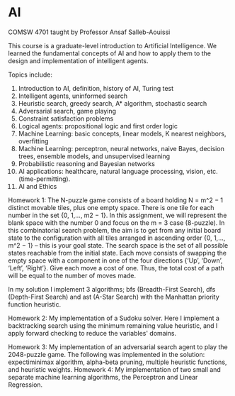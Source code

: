 # AI
COMSW 4701 taught by Professor Ansaf Salleb-Aouissi 

This course is a graduate-level introduction to Artificial Intelligence. We learned the fundamental concepts of AI and how to apply them to the design and implementation of intelligent agents.

Topics include:
1) Introduction to AI, definition, history of AI, Turing test
2) Intelligent agents, uninformed search
3) Heuristic search, greedy search, A* algorithm, stochastic search
4) Adversarial search, game playing
5) Constraint satisfaction problems
6) Logical agents: propositional logic and first order logic
7) Machine Learning: basic concepts, linear models, K nearest neighbors, overfitting
8) Machine Learning: perceptron, neural networks, naive Bayes, decision trees, ensemble models, and unsupervised learning
9) Probabilistic reasoning and Bayesian networks
10) AI applications: healthcare, natural language processing, vision, etc. (time-permitting).
11) AI and Ethics

Homework 1: 
  The N-puzzle game consists of a board holding N = m^2 − 1 distinct movable tiles, plus one empty space. There is
one tile for each number in the set {0, 1,..., m2 − 1}. In this assignment, we will represent the blank space with the
number 0 and focus on the m = 3 case (8-puzzle).
In this combinatorial search problem, the aim is to get from any initial board state to the configuration with all
tiles arranged in ascending order {0, 1,..., m^2 − 1} – this is your goal state. The search space is the set of all possible
states reachable from the initial state. Each move consists of swapping the empty space with a component in one of
the four directions {‘Up’, ‘Down’, ‘Left’, ‘Right’}. Give each move a cost of one. Thus, the total cost of a path will
be equal to the number of moves made.

In my solution I implement 3 algorithms; bfs (Breadth-First Search), dfs (Depth-First Search) and ast (A-Star Search) with the Manhattan priority function heuristic.

Homework 2:
  My implementation of a Sudoku solver. Here I implement a backtracking search using the minimum remaining value heuristic, and I apply forward checking to reduce the variables' domains.

Homework 3:
  My implementation of an adversarial search agent to play the 2048-puzzle game.
  The following was implemented in the solution: expectiminimax algorithm, alpha-beta pruning, multiple heuristic functions, and heuristic weights.
Homework 4:
  My implementation of two small and separate machine learning algorithms, the Perceptron and Linear Regression. 
    
